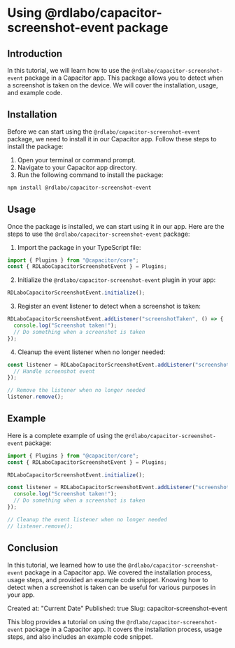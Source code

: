 # Using @rdlabo/capacitor-screenshot-event package

## Introduction

In this tutorial, we will learn how to use the `@rdlabo/capacitor-screenshot-event` package in a Capacitor app. This package allows you to detect when a screenshot is taken on the device. We will cover the installation, usage, and example code.

## Installation

Before we can start using the `@rdlabo/capacitor-screenshot-event` package, we need to install it in our Capacitor app. Follow these steps to install the package:

1. Open your terminal or command prompt.
2. Navigate to your Capacitor app directory.
3. Run the following command to install the package:

```bash
npm install @rdlabo/capacitor-screenshot-event
```

## Usage

Once the package is installed, we can start using it in our app. Here are the steps to use the `@rdlabo/capacitor-screenshot-event` package:

1. Import the package in your TypeScript file:

```typescript
import { Plugins } from "@capacitor/core";
const { RDLaboCapacitorScreenshotEvent } = Plugins;
```

2. Initialize the `@rdlabo/capacitor-screenshot-event` plugin in your app:

```typescript
RDLaboCapacitorScreenshotEvent.initialize();
```

3. Register an event listener to detect when a screenshot is taken:

```typescript
RDLaboCapacitorScreenshotEvent.addListener("screenshotTaken", () => {
  console.log("Screenshot taken!");
  // Do something when a screenshot is taken
});
```

4. Cleanup the event listener when no longer needed:

```typescript
const listener = RDLaboCapacitorScreenshotEvent.addListener("screenshotTaken", () => {
  // Handle screenshot event
});

// Remove the listener when no longer needed
listener.remove();
```

## Example

Here is a complete example of using the `@rdlabo/capacitor-screenshot-event` package:

```typescript
import { Plugins } from "@capacitor/core";
const { RDLaboCapacitorScreenshotEvent } = Plugins;

RDLaboCapacitorScreenshotEvent.initialize();

const listener = RDLaboCapacitorScreenshotEvent.addListener("screenshotTaken", () => {
  console.log("Screenshot taken!");
  // Do something when a screenshot is taken
});

// Cleanup the event listener when no longer needed
// listener.remove();
```

## Conclusion

In this tutorial, we learned how to use the `@rdlabo/capacitor-screenshot-event` package in a Capacitor app. We covered the installation process, usage steps, and provided an example code snippet. Knowing how to detect when a screenshot is taken can be useful for various purposes in your app.

Created at: "Current Date"
Published: true
Slug: capacitor-screenshot-event

This blog provides a tutorial on using the `@rdlabo/capacitor-screenshot-event` package in a Capacitor app. It covers the installation process, usage steps, and also includes an example code snippet.